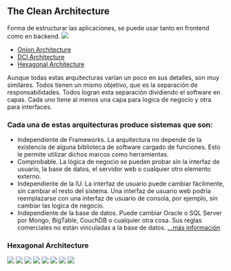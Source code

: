 ## The Clean Architecture

Forma de estructurar las aplicaciones, se puede usar tanto en frontend como en backend. 
![](https://miro.medium.com/v2/resize:fit:1400/1*0u-ekVHFu7Om7Z-VTwFHvg.png)

- [Onion Architecture](https://dz2cdn1.dzone.com/storage/temp/4436217-kolka.png)
- [DCI Architecture](https://1.bp.blogspot.com/_txlKc91hcCk/TF6xq1pBvSI/AAAAAAAAAE4/N-fnCNd4RRs/s1600/DCI_MetaModel_Modified.png)
- [Hexagonal Architecture](https://www.happycoders.eu/wp-content/uploads/2023/01/hexagonal-architecture-vs-clean-architecture-2.v4-800x310.png)

Aunque todas estas arquitecturas varían un poco en sus detalles, son muy similares. Todos tienen un mismo objetivo, que es la separación de responsabilidades. Todos logran esta separación dividiendo el software en capas. Cada uno tiene al menos una capa para logica de negocio y otra para interfaces.

### Cada una de estas arquitecturas produce sistemas que son:

- Independiente de Frameworks. La arquitectura no depende de la existencia de alguna biblioteca de software cargado de funciones. Esto le permite utilizar dichos marcos como herramientas.
- Comprobable. La lógica de negocio se pueden probar sin la interfaz de usuario, la base de datos, el servidor web o cualquier otro elemento externo.
- Independiente de la IU. La interfaz de usuario puede cambiar fácilmente, sin cambiar el resto del sistema. Una interfaz de usuario web podría reemplazarse con una interfaz de usuario de consola, por ejemplo, sin cambiar las logica de negocio.
- Independiente de la base de datos. Puede cambiar Oracle o SQL Server por Mongo, BigTable, CouchDB o cualquier otra cosa. Sus reglas comerciales no están vinculadas a la base de datos.
[...más información](https://blog.cleancoder.com/uncle-bob/2012/08/13/the-clean-architecture.html)

### Hexagonal Architecture
![](https://i.ibb.co/6ZMrCq2/1.png)
![](https://i.ibb.co/wLStYq7/2.png)
![](https://i.ibb.co/dsZqjHJ/3.png)
![](https://i.ibb.co/rpyXZvJ/5.png)
![](https://i.ibb.co/HH1wyQY/6.png)
![](https://i.ibb.co/R3tM44j/7.png)
![](https://i.ibb.co/rdwk9pj/8-quien-eres-y-que-tipo.png)
![](https://i.ibb.co/wWPPrT2/9.png)